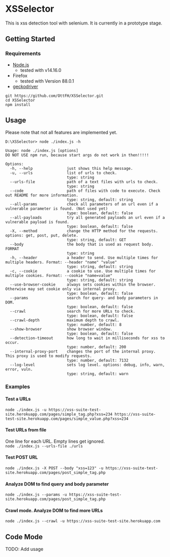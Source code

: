 # XSSelector

This is xss detection tool with selenium. It is currently in a prototype stage.

## Getting Started

### Requirements

- [Node.js](https://nodejs.org/)
  - tested with v14.16.0
- Firefox
  - tested with Version 88.0.1
- [geckodriver](https://github.com/mozilla/geckodriver/releases)

````
git https://github.com/OttFH/XSSelector.git
cd XSSelector
npm install
````


## Usage
Please note that not all features are implemented yet.
````
D:\XSSelector> node ./index.js -h

Usage: node ./index.js [options]
DO NOT USE npm run, because start args do not work in then!!!!!

Options:
  -h, --help               just shows this help message.
  -u, --urls               list of urls to check.
                           type: string
  --urls-file              path of a text files with urls to check.
                           type: string
  --code                   path of files with code to execute. Check out README for more information.
                           type: string, default: string
  --all-params             check all parameters of an url even if a vulnerable parameter is found. (Not used yet)
                           type: boolean, default: false
  --all-payloads           try all generated payloads an url even if a vulnerable payload is found.
                           type: boolean, default: false
  -X, --method             change the HTTP method for the requests. options: get, post, put, delete.
                           type: string, default: GET
  --body                   the body that is used as request body. FORMAT
                           type: string
  -h, --header             a header to send. Use multiple times for multiple headers. Format: --header "name" "value"
                           type: string, default: string
  -c, --cookie             a cookie to use. Use multiple times for multiple cookies. Format: --cookie "name=value"
                           type: string, default: string
  --use-browser-cookie     always sets cookies within the browser. Otherwise may set cookie only via internal proxy.
                           type: boolean, default: false
  --params                 search for query- and body parameters in DOM.
                           type: boolean, default: false
  --crawl                  search for more URLs to check.
                           type: boolean, default: false
  --crawl-depth            maximum depth to crawl.
                           type: number, default: 8
  --show-browser           show browser window.
                           type: boolean, default: false
  --detection-timeout      how long to wait in milliseconds for xss to occur.
                           type: number, default: 200
  --internal-proxy-port    changes the port of the internal proxy. This proxy is used to modify requests.
                           type: number, default: 7132
  --log-level              sets log level. options: debug, info, warn, error, vuln.
                           type: string, default: warn
````

### Examples

#### Test a URLs  
`node ./index.js -u https://xss-suite-test-site.herokuapp.com/pages/simple_tag.php?xss=234 https://xss-suite-test-site.herokuapp.com/pages/simple_value.php?xss=234`

#### Test URLs from file
One line for each URL. Empty lines get ignored.  
`node ./index.js --urls-file ./urls`  

#### Test POST URL
`node ./index.js -X POST --body "xss=123" -u https://xss-suite-test-site.herokuapp.com/pages/post_simple_tag.php`

#### Analyze DOM to find query and body parameter
`node ./index.js --params -u https://xss-suite-test-site.herokuapp.com/pages/post_simple_tag.php`

#### Crawl mode. Analyze DOM to find more URLs
`node ./index.js --crawl -u https://xss-suite-test-site.herokuapp.com`


## Code Mode

TODO: Add usage
